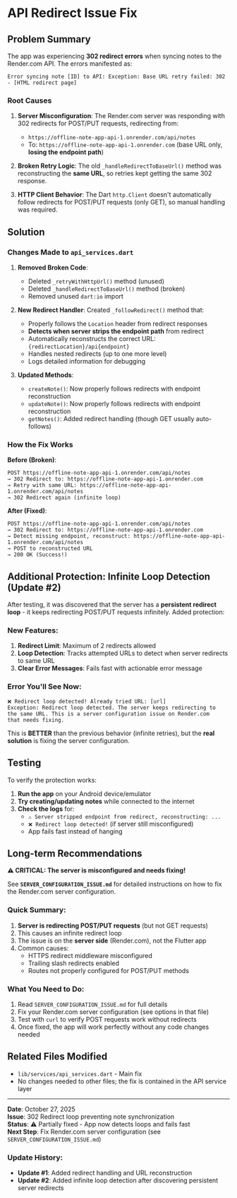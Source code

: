 # API Redirect Issue Fix

## Problem Summary

The app was experiencing **302 redirect errors** when syncing notes to the Render.com API. The errors manifested as:

```
Error syncing note [ID] to API: Exception: Base URL retry failed: 302 - [HTML redirect page]
```

### Root Causes

1. **Server Misconfiguration**: The Render.com server was responding with 302 redirects for POST/PUT requests, redirecting from:
   - `https://offline-note-app-api-1.onrender.com/api/notes` 
   - To: `https://offline-note-app-api-1.onrender.com` (base URL only, **losing the endpoint path**)

2. **Broken Retry Logic**: The old `_handleRedirectToBaseUrl()` method was reconstructing the **same URL**, so retries kept getting the same 302 response.

3. **HTTP Client Behavior**: The Dart `http.Client` doesn't automatically follow redirects for POST/PUT requests (only GET), so manual handling was required.

## Solution

### Changes Made to `api_services.dart`

1. **Removed Broken Code**:
   - Deleted `_retryWithHttpUrl()` method (unused)
   - Deleted `_handleRedirectToBaseUrl()` method (broken)
   - Removed unused `dart:io` import

2. **New Redirect Handler**: Created `_followRedirect()` method that:
   - Properly follows the `Location` header from redirect responses
   - **Detects when server strips the endpoint path** from redirect
   - Automatically reconstructs the correct URL: `{redirectLocation}/api{endpoint}`
   - Handles nested redirects (up to one more level)
   - Logs detailed information for debugging

3. **Updated Methods**:
   - `createNote()`: Now properly follows redirects with endpoint reconstruction
   - `updateNote()`: Now properly follows redirects with endpoint reconstruction  
   - `getNotes()`: Added redirect handling (though GET usually auto-follows)

### How the Fix Works

**Before (Broken)**:
```
POST https://offline-note-app-api-1.onrender.com/api/notes
→ 302 Redirect to: https://offline-note-app-api-1.onrender.com
→ Retry with same URL: https://offline-note-app-api-1.onrender.com/api/notes
→ 302 Redirect again (infinite loop)
```

**After (Fixed)**:
```
POST https://offline-note-app-api-1.onrender.com/api/notes
→ 302 Redirect to: https://offline-note-app-api-1.onrender.com
→ Detect missing endpoint, reconstruct: https://offline-note-app-api-1.onrender.com/api/notes
→ POST to reconstructed URL
→ 200 OK (Success!)
```

## Additional Protection: Infinite Loop Detection (Update #2)

After testing, it was discovered that the server has a **persistent redirect loop** - it keeps redirecting POST/PUT requests infinitely. Added protection:

### New Features:
1. **Redirect Limit**: Maximum of 2 redirects allowed
2. **Loop Detection**: Tracks attempted URLs to detect when server redirects to same URL
3. **Clear Error Messages**: Fails fast with actionable error message

### Error You'll See Now:
```
❌ Redirect loop detected! Already tried URL: [url]
Exception: Redirect loop detected. The server keeps redirecting to 
the same URL. This is a server configuration issue on Render.com 
that needs fixing.
```

This is **BETTER** than the previous behavior (infinite retries), but the **real solution** is fixing the server configuration.

## Testing

To verify the protection works:

1. **Run the app** on your Android device/emulator
2. **Try creating/updating notes** while connected to the internet
3. **Check the logs** for:
   - `⚠️ Server stripped endpoint from redirect, reconstructing: ...`
   - `❌ Redirect loop detected!` (if server still misconfigured)
   - App fails fast instead of hanging

## Long-term Recommendations

**⚠️ CRITICAL: The server is misconfigured and needs fixing!**

See **`SERVER_CONFIGURATION_ISSUE.md`** for detailed instructions on how to fix the Render.com server configuration.

### Quick Summary:
1. **Server is redirecting POST/PUT requests** (but not GET requests)
2. This causes an infinite redirect loop
3. The issue is on the **server side** (Render.com), not the Flutter app
4. Common causes:
   - HTTPS redirect middleware misconfigured
   - Trailing slash redirects enabled
   - Routes not properly configured for POST/PUT methods

### What You Need to Do:
1. Read `SERVER_CONFIGURATION_ISSUE.md` for full details
2. Fix your Render.com server configuration (see options in that file)
3. Test with `curl` to verify POST requests work without redirects
4. Once fixed, the app will work perfectly without any code changes needed

## Related Files Modified

- `lib/services/api_services.dart` - Main fix
- No changes needed to other files; the fix is contained in the API service layer

---
**Date**: October 27, 2025  
**Issue**: 302 Redirect loop preventing note synchronization  
**Status**: ⚠️ Partially fixed - App now detects loops and fails fast  
**Next Step**: Fix Render.com server configuration (see `SERVER_CONFIGURATION_ISSUE.md`)

### Update History:
- **Update #1**: Added redirect handling and URL reconstruction
- **Update #2**: Added infinite loop detection after discovering persistent server redirects

